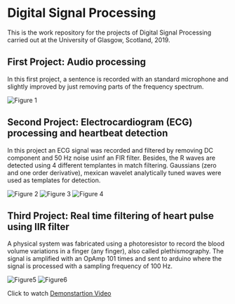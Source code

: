 # Digital Signal Processing
This is the work repository for the projects of Digital Signal Processing carried out at the University of Glasgow, Scotland, 2019.

## First Project: Audio processing

In this first project, a sentence is recorded with an standard microphone and slightly improved by just removing parts of the frequency spectrum. 

![Figure 1](https://github.com/GGChe/DigitalSignalProcessing/blob/master/Pictures/Figure1.png)


## Second Project: Electrocardiogram (ECG) processing and heartbeat detection

In this project an ECG signal was recorded and filtered by removing DC component and 50 Hz noise usinf an FIR filter. Besides, the R waves are detected using 4 different templantes in match filtering. Gaussians (zero and one order derivative), mexican wavelet analytically tuned waves were used as templates for detection.


![Figure 2](https://github.com/GGChe/DigitalSignalProcessing/blob/master/Pictures/Figure2.png)
![Figure 3](https://github.com/GGChe/DigitalSignalProcessing/blob/master/Pictures/Figure3.png)
![Figure 4](https://github.com/GGChe/DigitalSignalProcessing/blob/master/Pictures/Figure4.png)




## Third Project: Real time filtering of heart pulse using IIR filter

A physical system was fabricated using a photoresistor to record the blood volume variations in a finger (any finger), also called plethismography. The signal is amplified with an OpAmp 101 times and sent to arduino where the signal is processed with a sampling frequency of 100 Hz. 

![Figure5](https://github.com/GGChe/DigitalSignalProcessing/blob/master/Pictures/IIRDesign_Fig_1.png)
![Figure6](https://github.com/GGChe/DigitalSignalProcessing/blob/master/Pictures/IIRDesign_Fig_2.png)

Click to watch [Demonstartion Video](https://youtu.be/2GbPQE1FDxk)
